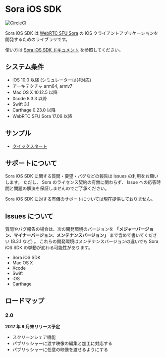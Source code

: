 # Sora iOS SDK

[![CircleCI](https://circleci.com/gh/shiguredo/sora-ios-sdk/tree/develop.svg?style=svg)](https://circleci.com/gh/shiguredo/sora-ios-sdk/tree/develop)

Sora iOS SDK は [WebRTC SFU Sora](https://sora.shiguredo.jp) の iOS クライアントアプリケーションを開発するためのライブラリです。

使い方は [Sora iOS SDK ドキュメント](https://sora.shiguredo.jp/ios-sdk-doc/) を参照してください。

## システム条件

- iOS 10.0 以降 (シミュレーターは非対応)
- アーキテクチャ arm64, armv7
- Mac OS X 10.12.5 以降
- Xcode 8.3.3 以降
- Swift 3.1
- Carthage 0.23.0 以降
- WebRTC SFU Sora 17.06 以降

## サンプル

- [クイックスタート](https://github.com/shiguredo/sora-ios-sdk-quickstart)

## サポートについて

Sora iOS SDK に関する質問・要望・バグなどの報告は Issues の利用をお願いします。
ただし、 Sora のライセンス契約の有無に関わらず、 Issue への応答時間と問題の解決を保証しませんのでご了承ください。

Sora iOS SDK に対する有償のサポートについては現在提供しておりません。

## Issues について

質問やバグ報告の場合は、次の開発環境のバージョンを **「メジャーバージョン、マイナーバージョン、メンテナンスバージョン」** まで含めて書いてください (8.3.1 など) 。
これらの開発環境はメンテナンスバージョンの違いでも Sora iOS SDK の挙動が変わる可能性があります。

- Sora iOS SDK
- Mac OS X
- Xcode
- Swift
- iOS
- Carthage

## ロードマップ

### 2.0

**2017 年 9 月末リリース予定**

- スクリーンシェア機能
- パブリッシャーに渡す映像の編集と加工に対応する
- パブリッシャーに任意の映像を渡せるようにする

